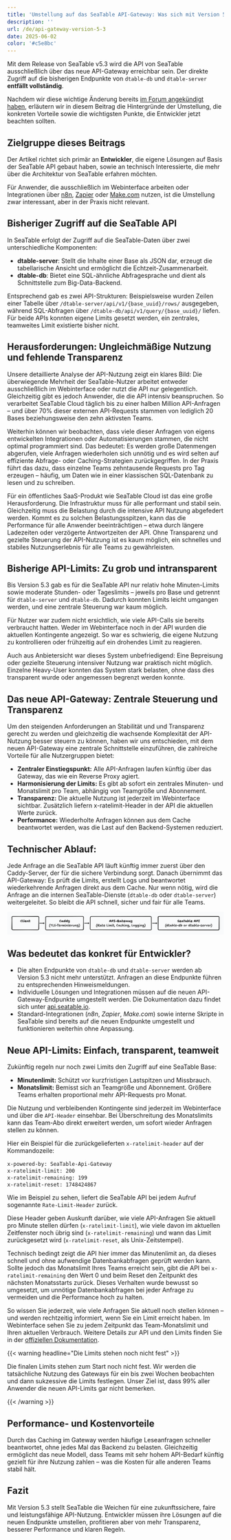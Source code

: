 ```yaml
---
title: 'Umstellung auf das SeaTable API-Gateway: Was sich mit Version 5.3 ändert'
description: ''
url: /de/api-gateway-version-5-3
date: 2025-06-02
color: '#c5e8bc'
---
```


Mit dem Release von SeaTable v5.3 wird die API von SeaTable ausschließlich über das neue API-Gateway erreichbar sein. Der direkte Zugriff auf die bisherigen Endpunkte von `dtable-db` und `dtable-server` **entfällt vollständig**.

Nachdem wir diese wichtige Änderung bereits [im Forum angekündigt haben](https://forum.seatable.com/t/important-changes-to-the-seatable-cloud-api-in-version-5-3/6677), erläutern wir in diesem Beitrag die Hintergründe der Umstellung, die konkreten Vorteile sowie die wichtigsten Punkte, die Entwickler jetzt beachten sollten.

## Zielgruppe dieses Beitrags

Der Artikel richtet sich primär an **Entwickler**, die eigene Lösungen auf Basis der SeaTable API gebaut haben, sowie an technisch Interessierte, die mehr über die Architektur von SeaTable erfahren möchten.

Für Anwender, die ausschließlich im Webinterface arbeiten oder Integrationen über [n8n](https://n8n.io/integrations/seatable/), [Zapier](https://zapier.com/apps/seatable/integrations) oder [Make.com](https://www.make.com/en/integrations/seatable) nutzen, ist die Umstellung zwar interessant, aber in der Praxis nicht relevant.

## Bisheriger Zugriff auf die SeaTable API

In SeaTable erfolgt der Zugriff auf die SeaTable-Daten über zwei unterschiedliche Komponenten:

- **dtable-server**: Stellt die Inhalte einer Base als JSON dar, erzeugt die tabellarische Ansicht und ermöglicht die Echtzeit-Zusammenarbeit.
- **dtable-db**: Bietet eine SQL-ähnliche Abfragesprache und dient als Schnittstelle zum Big-Data-Backend.

Entsprechend gab es zwei API-Strukturen: Beispielsweise wurden Zeilen einer Tabelle über `/dtable-server/api/v1/{base_uuid}/rows/` ausgegeben, während SQL-Abfragen über `/dtable-db/api/v1/query/{base_uuid}/` liefen. Für beide APIs konnten eigene Limits gesetzt werden, ein zentrales, teamweites Limit existierte bisher nicht.

## Herausforderungen: Ungleichmäßige Nutzung und fehlende Transparenz

Unsere detaillierte Analyse der API-Nutzung zeigt ein klares Bild: Die überwiegende Mehrheit der SeaTable-Nutzer arbeitet entweder ausschließlich im Webinterface oder nutzt die API nur gelegentlich. Gleichzeitig gibt es jedoch Anwender, die die API intensiv beanspruchen. So verarbeitet SeaTable Cloud täglich bis zu einer halben Million API-Anfragen – und über 70% dieser externen API-Requests stammen von lediglich 20 Bases beziehungsweise den zehn aktivsten Teams.

Weiterhin können wir beobachten, dass viele dieser Anfragen von eigens entwickelten Integrationen oder Automatisierungen stammen, die nicht optimal programmiert sind. Das bedeutet: Es werden große Datenmengen abgerufen, viele Anfragen wiederholen sich unnötig und es wird selten auf effiziente Abfrage- oder Caching-Strategien zurückgegriffen. In der Praxis führt das dazu, dass einzelne Teams zehntausende Requests pro Tag erzeugen – häufig, um Daten wie in einer klassischen SQL-Datenbank zu lesen und zu schreiben.

Für ein öffentliches SaaS-Produkt wie SeaTable Cloud ist das eine große Herausforderung. Die Infrastruktur muss für alle performant und stabil sein. Gleichzeitig muss die Belastung durch die intensive API Nutzung abgefedert werden. Kommt es zu solchen Belastungsspitzen, kann das die Performance für alle Anwender beeinträchtigen – etwa durch längere Ladezeiten oder verzögerte Antwortzeiten der API. Ohne Transparenz und gezielte Steuerung der API-Nutzung ist es kaum möglich, ein schnelles und stabiles Nutzungserlebnis für alle Teams zu gewährleisten.

## Bisherige API-Limits: Zu grob und intransparent

Bis Version 5.3 gab es für die SeaTable API nur relativ hohe Minuten-Limits sowie moderate Stunden- oder Tageslimits – jeweils pro Base und getrennt für `dtable-server` und `dtable-db`. Dadurch konnten Limits leicht umgangen werden, und eine zentrale Steuerung war kaum möglich.

Für Nutzer war zudem nicht ersichtlich, wie viele API-Calls sie bereits verbraucht hatten. Weder im Webinterface noch in der API wurden die aktuellen Kontingente angezeigt. So war es schwierig, die eigene Nutzung zu kontrollieren oder frühzeitig auf ein drohendes Limit zu reagieren.

Auch aus Anbietersicht war dieses System unbefriedigend: Eine Bepreisung oder gezielte Steuerung intensiver Nutzung war praktisch nicht möglich. Einzelne Heavy-User konnten das System stark belasten, ohne dass dies transparent wurde oder angemessen begrenzt werden konnte.

## Das neue API-Gateway: Zentrale Steuerung und Transparenz

Um den steigenden Anforderungen an Stabilität und und Transparenz gerecht zu werden und gleichzeitig die wachsende Komplexität der API-Nutzung besser steuern zu können, haben wir uns entschieden, mit dem neuen API-Gateway eine zentrale Schnittstelle einzuführen, die zahlreiche Vorteile für alle Nutzergruppen bietet:

- **Zentraler Einstiegspunkt:** Alle API-Anfragen laufen künftig über das Gateway, das wie ein Reverse Proxy agiert.
- **Harmonisierung der Limits:** Es gibt ab sofort ein zentrales Minuten- und Monatslimit pro Team, abhängig von Teamgröße und Abonnement.
- **Transparenz:** Die aktuelle Nutzung ist jederzeit im Webinterface sichtbar. Zusätzlich liefern x-ratelimit-Header in der API die aktuellen Werte zurück.
- **Performance:** Wiederholte Anfragen können aus dem Cache beantwortet werden, was die Last auf den Backend-Systemen reduziert.

## Technischer Ablauf:

Jede Anfrage an die SeaTable API läuft künftig immer zuerst über den Caddy-Server, der für die sichere Verbindung sorgt. Danach übernimmt das API-Gateway: Es prüft die Limits, erstellt Logs und beantwortet wiederkehrende Anfragen direkt aus dem Cache. Nur wenn nötig, wird die Anfrage an die internen SeaTable-Dienste (`dtable-db` oder `dtable-server`) weitergeleitet. So bleibt die API schnell, sicher und fair für alle Teams.

![Technisches Setup des API-Gateways](technical-setup.png)

## Was bedeutet das konkret für Entwickler?

- Die alten Endpunkte von `dtable-db` und `dtable-server` werden ab Version 5.3 nicht mehr unterstützt. Anfragen an diese Endpunkte führen zu entsprechenden Hinweismeldungen.
- Individuelle Lösungen und Integrationen müssen auf die neuen API-Gateway-Endpunkte umgestellt werden. Die Dokumentation dazu findet sich unter [api.seatable.io](https://api.seatable.io).
- Standard-Integrationen (_n8n_, _Zapier_, _Make.com_) sowie interne Skripte in SeaTable sind bereits auf die neuen Endpunkte umgestellt und funktionieren weiterhin ohne Anpassung.

## Neue API-Limits: Einfach, transparent, teamweit

Zukünftig regeln nur noch zwei Limits den Zugriff auf eine SeaTable Base:

- **Minutenlimit:** Schützt vor kurzfristigen Lastspitzen und Missbrauch.
- **Monatslimit:** Bemisst sich an Teamgröße und Abonnement. Größere Teams erhalten proportional mehr API-Requests pro Monat.

Die Nutzung und verbleibenden Kontingente sind jederzeit im Webinterface und über die `API-Header` einsehbar. Bei Überschreitung des Monatslimits kann das Team-Abo direkt erweitert werden, um sofort wieder Anfragen stellen zu können.

Hier ein Beispiel für die zurückgelieferten `x-ratelimit-header` auf der Kommandozeile:

```
x-powered-by: SeaTable-Api-Gateway
x-ratelimit-limit: 200
x-ratelimit-remaining: 199
x-ratelimit-reset: 1748424867
```

Wie im Beispiel zu sehen, liefert die SeaTable API bei jedem Aufruf sogenannte `Rate-Limit-Header` zurück.

Diese Header geben Auskunft darüber, wie viele API-Anfragen Sie aktuell pro Minute stellen dürfen (`x-ratelimit-limit`), wie viele davon im aktuellen Zeitfenster noch übrig sind (`x-ratelimit-remaining`) und wann das Limit zurückgesetzt wird (`x-ratelimit-reset`, als Unix-Zeitstempel).

Technisch bedingt zeigt die API hier immer das Minutenlimit an, da dieses schnell und ohne aufwendige Datenbankabfragen geprüft werden kann. Sollte jedoch das Monatslimit Ihres Teams erreicht sein, gibt die API bei `x-ratelimit-remaining` den Wert 0 und beim Reset den Zeitpunkt des nächsten Monatsstarts zurück. Dieses Verhalten wurde bewusst so umgesetzt, um unnötige Datenbankabfragen bei jeder Anfrage zu vermeiden und die Performance hoch zu halten.

So wissen Sie jederzeit, wie viele Anfragen Sie aktuell noch stellen können – und werden rechtzeitig informiert, wenn Sie ein Limit erreicht haben. Im Webinterface sehen Sie zu jedem Zeitpunkt das Team-Monatslimit und Ihren aktuellen Verbrauch. Weitere Details zur API und den Limits finden Sie in der [offiziellen Dokumentation](https://api.seatable.io).

{{< warning headline="Die Limits stehen noch nicht fest" >}}

Die finalen Limits stehen zum Start noch nicht fest. Wir werden die tatsächliche Nutzung des Gateways für ein bis zwei Wochen beobachten und dann sukzessive die Limits festlegen. Unser Ziel ist, dass 99% aller Anwender die neuen API-Limits gar nicht bemerken.

{{< /warning >}}

## Performance- und Kostenvorteile

Durch das Caching im Gateway werden häufige Leseanfragen schneller beantwortet, ohne jedes Mal das Backend zu belasten. Gleichzeitig ermöglicht das neue Modell, dass Teams mit sehr hohem API-Bedarf künftig gezielt für ihre Nutzung zahlen – was die Kosten für alle anderen Teams stabil hält.

## Fazit

Mit Version 5.3 stellt SeaTable die Weichen für eine zukunftssichere, faire und leistungsfähige API-Nutzung. Entwickler müssen ihre Lösungen auf die neuen Endpunkte umstellen, profitieren aber von mehr Transparenz, besserer Performance und klaren Regeln.
